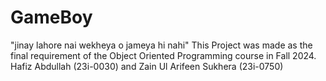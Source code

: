 # GameBoy
"jinay lahore nai wekheya o jameya hi nahi"
This Project was made as the final requirement of the Object Oriented Programming course in Fall 2024. 
Hafiz Abdullah (23i-0030) and Zain Ul Arifeen Sukhera (23i-0750) 
